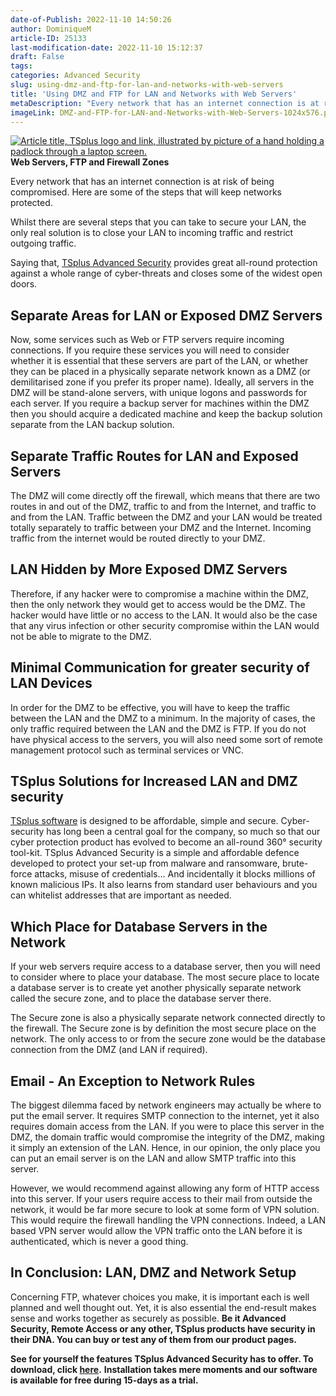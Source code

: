 ```yaml
---
date-of-Publish: 2022-11-10 14:50:26
author: DominiqueM
article-ID: 25133
last-modification-date: 2022-11-10 15:12:37
draft: False
tags: 
categories: Advanced Security
slug: using-dmz-and-ftp-for-lan-and-networks-with-web-servers
title: 'Using DMZ and FTP for LAN and Networks with Web Servers'
metaDescription: "Every network that has an internet connection is at risk of being compromised. Here are some of the steps that keep networks protected."
imageLink: DMZ-and-FTP-for-LAN-and-Networks-with-Web-Servers-1024x576.png
---
```

[![Article title, TSplus logo and link, illustrated by picture of a hand holding a padlock through a laptop screen.](/images/DMZ-and-FTP-for-LAN-and-Networks-with-Web-Servers-1024x576.png)](https://tsplus.net/advanced-security/) 
**Web Servers, FTP and Firewall Zones**


Every network that has an internet connection is at risk of being compromised. Here are some of the steps that will keep networks protected.


Whilst there are several steps that you can take to secure your LAN, the only real solution is to close your LAN to incoming traffic and restrict outgoing traffic.


Saying that, [TSplus Advanced Security](https://tsplus.net/advanced-security/) provides great all-round protection against a whole range of cyber-threats and closes some of the widest open doors.


## Separate Areas for LAN or Exposed DMZ Servers


Now, some services such as Web or FTP servers require incoming connections. If you require these services you will need to consider whether it is essential that these servers are part of the LAN, or whether they can be placed in a physically separate network known as a DMZ (or demilitarised zone if you prefer its proper name). Ideally, all servers in the DMZ will be stand-alone servers, with unique logons and passwords for each server. If you require a backup server for machines within the DMZ then you should acquire a dedicated machine and keep the backup solution separate from the LAN backup solution.


## Separate Traffic Routes for LAN and Exposed Servers


The DMZ will come directly off the firewall, which means that there are two routes in and out of the DMZ, traffic to and from the Internet, and traffic to and from the LAN. Traffic between the DMZ and your LAN would be treated totally separately to traffic between your DMZ and the Internet. Incoming traffic from the internet would be routed directly to your DMZ.


## LAN Hidden by More Exposed DMZ Servers


Therefore, if any hacker were to compromise a machine within the DMZ, then the only network they would get to access would be the DMZ. The hacker would have little or no access to the LAN. It would also be the case that any virus infection or other security compromise within the LAN would not be able to migrate to the DMZ.


## Minimal Communication for greater security of LAN Devices


In order for the DMZ to be effective, you will have to keep the traffic between the LAN and the DMZ to a minimum. In the majority of cases, the only traffic required between the LAN and the DMZ is FTP. If you do not have physical access to the servers, you will also need some sort of remote management protocol such as terminal services or VNC.


## TSplus Solutions for Increased LAN and DMZ security


[TSplus software](https://tsplus.net/) is designed to be affordable, simple and secure. Cyber-security has long been a central goal for the company, so much so that our cyber protection product has evolved to become an all-round 360° security tool-kit. TSplus Advanced Security is a simple and affordable defence developed to protect your set-up from malware and ransomware, brute-force attacks, misuse of credentials… And incidentally it blocks millions of known malicious IPs. It also learns from standard user behaviours and you can whitelist addresses that are important as needed.


## Which Place for Database Servers in the Network


If your web servers require access to a database server, then you will need to consider where to place your database. The most secure place to locate a database server is to create yet another physically separate network called the secure zone, and to place the database server there.


The Secure zone is also a physically separate network connected directly to the firewall. The Secure zone is by definition the most secure place on the network. The only access to or from the secure zone would be the database connection from the DMZ (and LAN if required).


## Email - An Exception to Network Rules


The biggest dilemma faced by network engineers may actually be where to put the email server. It requires SMTP connection to the internet, yet it also requires domain access from the LAN. If you were to place this server in the DMZ, the domain traffic would compromise the integrity of the DMZ, making it simply an extension of the LAN. Hence, in our opinion, the only place you can put an email server is on the LAN and allow SMTP traffic into this server.


However, we would recommend against allowing any form of HTTP access into this server. If your users require access to their mail from outside the network, it would be far more secure to look at some form of VPN solution. This would require the firewall handling the VPN connections. Indeed, a LAN based VPN server would allow the VPN traffic onto the LAN before it is authenticated, which is never a good thing.


## In Conclusion: LAN, DMZ and Network Setup


Concerning FTP, whatever choices you make, it is important each is well planned and well thought out. Yet, it is also essential the end-result makes sense and works together as securely as possible. **Be it Advanced Security, Remote Access or any other, TSplus products have security in their DNA. You can buy or test any of them from our product pages.**


**See for yourself the features TSplus Advanced Security has to offer. To download, click [here](https://tsplus.net/download/).** **Installation takes mere moments and our software is available for free during 15-days as a trial.**


